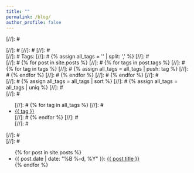 ```yaml
---
title: ""
permalink: /blog/
author_profile: false
---
```


[//]: # <div class="all-tags">
[//]: # <style>
[//]: # div.sticky {
[//]: #   position: -webkit-sticky;
[//]: #   position: sticky;
[//]: #   top: 0;
[//]: #   padding: 5px;
[//]: # }
[//]: # </style>
[//]: # 
[//]: # <div class="sticky">
[//]: #   Tags:
[//]: #   {% assign all_tags = '' | split: ',' %}
[//]: #   
[//]: #    {% for post in site.posts %}
[//]: #       {% for tags in post.tags %}
[//]: #           {% for tag in tags %}
[//]: #               {% assign all_tags = all_tags | push: tag %}
[//]: #           {% endfor %}
[//]: #       {% endfor %}
[//]: #   {% endfor %}
[//]: #   
[//]: #   {% assign all_tags = all_tags | sort %}
[//]: #   {% assign all_tags = all_tags | uniq %}
[//]: #   
[//]: #   <ul class="tag-list">
[//]: #       {% for tag in all_tags %}
[//]: #           <li><a href="{{ site.tag_dir | prepend: '/' }}/{{ tag | uri_escape }}">{{ tag }}</a></li>
[//]: #       {% endfor %}
[//]: #   
[//]: #   </ul>
[//]: # </div>
[//]: # </div>

<ul>
  {% for post in site.posts %}
    <li>
    {{ post.date | date: "%B %-d, %Y" }}:  <a href="{{ post.url }}">{{ post.title }}</a>
    </li>
  {% endfor %}
</ul>


